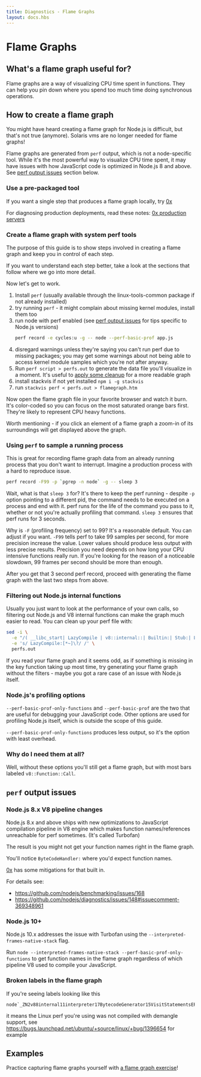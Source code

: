 ```yaml
---
title: Diagnostics - Flame Graphs
layout: docs.hbs
---
```


# Flame Graphs

## What's a flame graph useful for?

Flame graphs are a way of visualizing CPU time spent in functions. They can help you pin down where you spend too much time doing synchronous operations.

## How to create a flame graph 

You might have heard creating a flame graph for Node.js is difficult, but that's not true (anymore).
Solaris vms are no longer needed for flame graphs!

Flame graphs are generated from `perf` output, which is not a node-specific tool. While it's the most powerful way to visualize CPU time spent, it may have issues with how JavaScript code is optimized in Node.js 8 and above. See [perf output issues](#perf-output-issues) section below.

### Use a pre-packaged tool

If you want a single step that produces a flame graph locally, try [0x](https://www.npmjs.com/package/0x)

For diagnosing production deployments, read these notes: [0x production servers](https://github.com/davidmarkclements/0x/blob/master/docs/production-servers.md)

### Create a flame graph with system perf tools

The purpose of this guide is to show steps involved in creating a flame graph and keep you in control of each step.

If you want to understand each step better, take a look at the sections that follow where we go into more detail.

Now let's get to work.

1. Install `perf` (usually available through the linux-tools-common package if not already installed)
2. try running `perf` - it might complain about missing kernel modules, install them too
3. run node with perf enabled (see [perf output issues](#perf-output-issues) for tips specific to Node.js versions)
    ```bash
    perf record -e cycles:u -g -- node --perf-basic-prof app.js
    ```
4. disregard warnings unless they're saying you can't run perf due to missing packages; you may get some warnings about not being able to access kernel module samples which you're not after anyway.
5. Run `perf script > perfs.out` to generate the data file you'll visualize in a moment. It's useful to [apply some cleanup](#filtering-out-node-internal-functions) for a more readable graph 
6. install stackvis if not yet installed `npm i -g stackvis`
7. run `stackvis perf < perfs.out > flamegraph.htm`

Now open the flame graph file in your favorite browser and watch it burn. It's color-coded so you can focus on the most saturated orange bars first. They're likely to represent CPU heavy functions.

Worth mentioning - if you click an element of a flame graph a zoom-in of its surroundings will get displayed above the graph.

### Using `perf` to sample a running process

This is great for recording flame graph data from an already running process that you don't want to interrupt. Imagine a production process with a hard to reproduce issue.

```bash
perf record -F99 -p `pgrep -n node` -g -- sleep 3
```

Wait, what is that `sleep 3` for? It's there to keep the perf running - despite `-p` option pointing to a different pid, the command needs to be executed on a process and end with it. 
perf runs for the life of the command you pass to it, whether or not you're actually profiling that command. `sleep 3` ensures that perf runs for 3 seconds.

Why is `-F` (profiling frequency) set to 99? It's a reasonable default. You can adjust if you want. 
`-F99` tells perf to take 99 samples per second, for more precision increase the value. Lower values should produce less output with less precise results. Precision you need depends on how long your CPU intensive functions really run. If you're looking for the reason of a noticeable slowdown, 99 frames per second should be more than enough.

After you get that 3 second perf record, proceed with generating the flame graph with the last two steps from above.

### Filtering out Node.js internal functions

Usually you just want to look at the performance of your own calls, so filtering out Node.js and V8 internal functions can make the graph much easier to read. You can clean up your perf file with:

```bash
sed -i \
  -e "/( __libc_start| LazyCompile | v8::internal::| Builtin:| Stub:| LoadIC:|\[unknown\]| LoadPolymorphicIC:)/d" \
  -e 's/ LazyCompile:[*~]\?/ /' \
  perfs.out
```

If you read your flame graph and it seems odd, as if something is missing in the key function taking up most time, try generating your flame graph without the filters - maybe you got a rare case of an issue with Node.js itself.

### Node.js's profiling options

`--perf-basic-prof-only-functions` and `--perf-basic-prof` are the two that are useful for debugging your JavaScript code. Other options are used for profiling Node.js itself, which is outside the scope of this guide.

`--perf-basic-prof-only-functions` produces less output, so it's the option with least overhead.

### Why do I need them at all?

Well, without these options you'll still get a flame graph, but with most bars labeled `v8::Function::Call`.

## `perf` output issues

### Node.js 8.x V8 pipeline changes

Node.js 8.x and above ships with new optimizations to JavaScript compilation pipeline in V8 engine which makes function names/references unreachable for perf sometimes. (It's called Turbofan) 

The result is you might not get your function names right in the flame graph. 

You'll notice `ByteCodeHandler:` where you'd expect function names.

[0x](https://www.npmjs.com/package/0x) has some mitigations for that built in. 

For details see:
- https://github.com/nodejs/benchmarking/issues/168
- https://github.com/nodejs/diagnostics/issues/148#issuecomment-369348961

### Node.js 10+

Node.js 10.x addresses the issue with Turbofan using the `--interpreted-frames-native-stack` flag.

Run `node --interpreted-frames-native-stack --perf-basic-prof-only-functions` to get function names in the flame graph regardless of which pipeline V8 used to compile your JavaScript.

### Broken labels in the flame graph

If you're seeing labels looking like this
```
node`_ZN2v88internal11interpreter17BytecodeGenerator15VisitStatementsEPNS0_8ZoneListIPNS0_9StatementEEE
```
it means the Linux perf you're using was not compiled with demangle support, see https://bugs.launchpad.net/ubuntu/+source/linux/+bug/1396654 for example


## Examples

Practice capturing flame graphs yourself with [a flame graph exercise](https://github.com/naugtur/node-example-flamegraph)!
